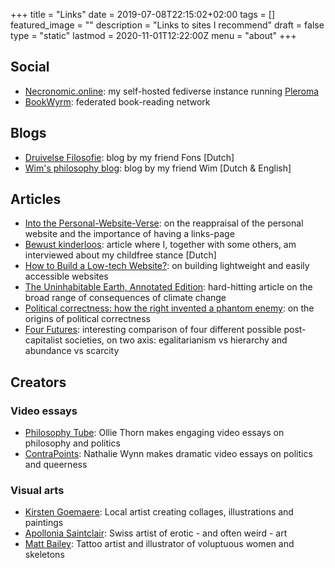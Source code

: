 +++
title =  "Links"
date = 2019-07-08T22:15:02+02:00
tags = []
featured_image = ""
description = "Links to sites I recommend"
draft = false
type = "static"
lastmod = 2020-11-01T12:22:00Z
menu = "about"
+++

## Social
* [Necronomic.online](https://necronomic.online/): my self-hosted fediverse instance running [Pleroma](https://pleroma.social/)
* [BookWyrm](https://bookwyrm.social/user/mysteriarch): federated book-reading network

## Blogs
* [Druivelse Filosofie](https://fonsdewulf.wordpress.com): blog by my friend Fons [Dutch]
* [Wim's philosophy blog](https://wimchristiaens.netlify.app/): blog by my friend Wim [Dutch & English]

## Articles
* [Into the Personal-Website-Verse](https://matthiasott.com/articles/into-the-personal-website-verse): on the reappraisal of the personal website and the importance of having a links-page
* [Bewust kinderloos](https://readymag.com/ahsjournalistiek/bewustkinderloos/): article where I, together with some others, am interviewed about my childfree stance [Dutch]
* [How to Build a Low-tech Website?](https://solar.lowtechmagazine.com/2018/09/how-to-build-a-lowtech-website): on building lightweight and easily accessible websites
* [The Uninhabitable Earth, Annotated Edition](https://nymag.com/intelligencer/2017/07/climate-change-earth-too-hot-for-humans-annotated.html): hard-hitting article on the broad range of consequences of climate change
* [Political correctness: how the right invented a phantom enemy](https://www.theguardian.com/us-news/2016/nov/30/political-correctness-how-the-right-invented-phantom-enemy-donald-trump): on the origins of political correctness
* [Four Futures](https://www.jacobinmag.com/2011/12/four-futures/): interesting comparison of four different possible post-capitalist societies, on two axis: egalitarianism vs hierarchy and abundance vs scarcity

## Creators
### Video essays
* [Philosophy Tube](https://www.youtube.com/c/thephilosophytube/): Ollie Thorn makes engaging video essays on philosophy and politics
* [ContraPoints](https://www.youtube.com/c/ContraPoints/): Nathalie Wynn makes dramatic video essays on politics and queerness

### Visual arts
* [Kirsten Goemaere](http://www.punkie.be/): Local artist creating collages, illustrations and paintings
* [Apollonia Saintclair](https://apolloniasaintclair.com/): Swiss artist of erotic - and often weird - art
* [Matt Bailey](https://www.baileyillustration.com/): Tattoo artist and illustrator of voluptuous women and skeletons
